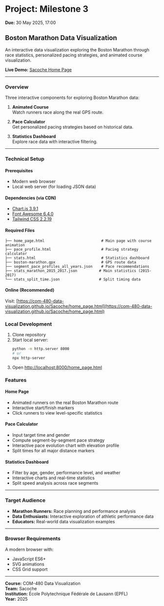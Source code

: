 # Project: Milestone 3

**Due:** 30 May 2025, 17:00

## Boston Marathon Data Visualization

An interactive data visualization exploring the Boston Marathon through race statistics, personalized pacing strategies, and animated course visualization.

**Live Demo:** [Sacoche Home Page](https://com-480-data-visualization.github.io/Sacoche/home_page.html)

---

### Overview

Three interactive components for exploring Boston Marathon data:

1. **Animated Course**  
   Watch runners race along the real GPS route.

2. **Pace Calculator**  
   Get personalized pacing strategies based on historical data.

3. **Statistics Dashboard**  
   Explore race data with interactive filtering.

---

### Technical Setup

#### Prerequisites

- Modern web browser  
- Local web server (for loading JSON data)

#### Dependencies (via CDN)

- [Chart.js 3.9.1](https://cdnjs.com/libraries/Chart.js/3.9.1)  
- [Font Awesome 6.4.0](https://cdnjs.com/libraries/font-awesome/6.4.0)  
- [Tailwind CSS 2.2.19](https://cdnjs.com/libraries/tailwindcss/2.2.19)

#### Required Files
```
├── home_page.html                          # Main page with course animation
├── pace_profile.html                       # Pacing strategy calculator
├── stats.html                              # Statistics dashboard
├── boston-marathon.gpx                     # GPS route data
├── segment_pace_profiles_all_years.json    # Pace recommendations
├── stats_marathon_2015_2017.json          # Main statistics (2015-2017)
└── stats_split_time.json                  # Split timing data
```

#### Online (Recommended)

Visit: [https://com-480-data-visualization.github.io/Sacoche/home_page.html](https://com-480-data-visualization.github.io/Sacoche/home_page.html)

### Local Development

1. Clone repository
2. Start local server:
   ```bash
   python -m http.server 8000
   # or
   npx http-server

3. Open [http://localhost:8000/home_page.html](http://localhost:8000/home_page.html)

### Features

#### Home Page
- Animated runners on the real Boston Marathon route  
- Interactive start/finish markers  
- Click runners to view level-specific statistics  

#### Pace Calculator
- Input target time and gender  
- Compute segment-by-segment pace strategy  
- Interactive pace evolution chart with elevation profile  
- Split times for all major distance markers  

#### Statistics Dashboard
- Filter by age, gender, performance level, and weather  
- Interactive charts and real-time statistics  
- Split speed analysis across race segments  

---

### Target Audience
- **Marathon Runners:** Race planning and performance analysis  
- **Data Enthusiasts:** Interactive exploration of athletic performance data  
- **Educators:** Real-world data visualization examples  

---

### Browser Requirements
A modern browser with:  
- JavaScript ES6+  
- SVG animations  
- CSS Grid support  

---

**Course:** COM-480 Data Visualization  
**Team:** Sacoche  
**Institution:** École Polytechnique Fédérale de Lausann (EPFL)  
**Year:** 2025  